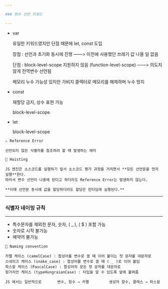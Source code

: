 ```yaml
---

### 변수 선언 키워드

---
```


- var
    
    유일한 키워드였지만 단점 때문에 let, const 도입
    
    장점 : 선언과 초기화 동시에 진행 ——> 이전에 사용했던 쓰레기 값 나올 일 없음
    
    단점 : block-level-scope 지원하지 않음 (function-level-scope) ——> 의도치 않게 전역변수 선언됨
    
    메모리 누수 가능성 있지만 가비지 콜렉터로 메모리를 해제하며 누수 방지
    
- const
    
    재할당 금지, 상수 표현 가능
    
    block-level-scope
    
- let
    
    block-level-scope
    

```
⚠️ Reference Error

선언되지 않은 식별자를 참조하려 할 때 발생하는 에러

```


```
🔑 Hoisting

JS 엔진은 소스코드를 실행하기 앞서 소스코드 평가 과정을 거치면서 **모든 선언문을 먼저 실행**한다.
따라서 변수 선언이 나중에 된다고 하더라도 Reference Error는 발생하지 않는다.

**이때 선언문 동시에 값을 할당하더라도 할당은 런타임에 실행된다.**

```

---

### 식별자 네이밍 규칙

---

- 특수문자를 제외한 문자, 숫자, ( _ ), ( $ ) 포함 가능
- 숫자로 시작 불가능
- 예약어 불가능

```
🔑 Naming convention

카멜 케이스 (camelCase) : 합성어를 변수로 쓸 때 이어 붙이는 첫 문자를 대문자로
스네이크 케이스 (snake_case) : 합성어를 변수로 쓸 때 ( _ )로 이어 붙임
파스칼 케이스 (PascalCase) : 합성어의 모든 첫 문자를 대문자로
헝가리언 케이스 (typeHungraianCase) : 타입을 알 수 있도록 앞에 붙여줌

JS 에서는 일반적으로       변수, 함수 → 카멜         생성자 함수, 클래스 → 파스칼

```

